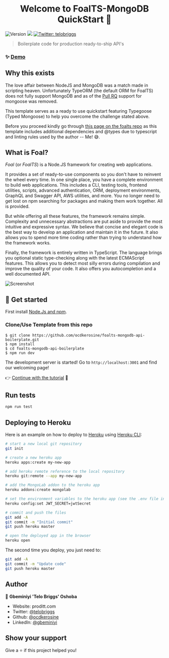 <h1 align="center">Welcome to FoalTS-MongoDB QuickStart 👋</h1>
<p>
  <img alt="Version" src="https://img.shields.io/badge/version-1.0.0-blue.svg?cacheSeconds=2592000" />
  <img src="https://img.shields.io/badge/node-%3E%3D10-blue.svg" />
  <a href="https://twitter.com/telobriggs" target="_blank">
    <img alt="Twitter: telobriggs" src="https://img.shields.io/twitter/follow/telobriggs.svg?style=social" />
  </a>
</p>

> Boilerplate code for production ready-to-ship API's

### ✨ [Demo](https://payqart-api.herokuapp.com)

## Why this exists

The love affair between NodeJS and MongoDB was a match made in scripting heaven. Unfortunately TypeORM (the default ORM for FoalTS) does not fully support MongoDB and as of the [Pull RQ](https://github.com/FoalTS/foal/pull/741) support for mongoose was removed.

This template serves as a ready to use quickstart featuring Typegoose (Typed Mongoose) to help you overcome the challenge stated above.

Before you proceed kindly go through [this page on the foalts repo](https://github.com/FoalTS/foal/blob/master/.github/CONTRIBUTING.MD#dependency-policy) as this template includes additional dependencies and @types due to typescript and linting rules used by the author -- Me! 😅.

## What is Foal?

*Foal* (or *FoalTS*) is a Node.JS framework for creating web applications.

It provides a set of ready-to-use components so you don't have to reinvent the wheel every time. In one single place, you have a complete environment to build web applications. This includes a CLI, testing tools, frontend utilities, scripts, advanced authentication, ORM, deployment environments, GraphQL and Swagger API, AWS utilities, and more. You no longer need to get lost on npm searching for packages and making them work together. All is provided.

But while offering all these features, the framework remains simple. Complexity and unnecessary abstractions are put aside to provide the most intuitive and expressive syntax. We believe that concise and elegant code is the best way to develop an application and maintain it in the future. It also allows you to spend more time coding rather than trying to understand how the framework works.

Finally, the framework is entirely written in TypeScript. The language brings you optional static type-checking along with the latest ECMAScript features. This allows you to detect most silly errors during compilation and improve the quality of your code. It also offers you autocompletion and a well documented API.

![Screenshot](https://github.com/FoalTS/foal/blob/master/docs/static/img/home/screenshot.png)

## :city_sunrise: Get started

First install [Node.Js and npm](https://nodejs.org/en/download/).

### Clone/Use Template from this repo

```
$ git clone https://github.com/ocdkerosine/foalts-mongodb-api-boilerplate.git
$ npm install
$ cd foalts-mongodb-api-boilerplate
$ npm run dev
```

The development server is started! Go to `http://localhost:3001` and find our welcoming page!

:point_right: [Continue with the tutorial](https://foalts.org/docs) :seedling:

## Run tests

```sh
npm run test
```

## Deploying to Heroku

Here is an example on how to deploy to [Heroku](https://heroku.com) using [Heroku CLI](https://devcenter.heroku.com/articles/heroku-command-line):
```bash
# start a new local git repository
git init

# create a new heroku app
heroku apps:create my-new-app

# add heroku remote reference to the local repository
heroku git:remote --app my-new-app

# add the MongoLab addon to the heroku app
heroku addons:create mongolab

# set the environment variables to the heroku app (see the .env file in root directory)
heroku config:set JWT_SECRET=jwtSecret

# commit and push the files
git add -A
git commit -m "Initial commit"
git push heroku master

# open the deployed app in the browser
heroku open
```

The second time you deploy, you just need to:

```bash
git add -A
git commit -m "Update code"
git push heroku master
```

## Author

👤 **Gbeminiyi 'Telo Briggs' Oshoba**

* Website: proditt.com
* Twitter: [@telobriggs](https://twitter.com/telobriggs)
* Github: [@ocdkerosine](https://github.com/ocdkerosine)
* LinkedIn: [@gbeminiyi](https://linkedin.com/in/gbeminiyi)

## Show your support

Give a ⭐️ if this project helped you!
